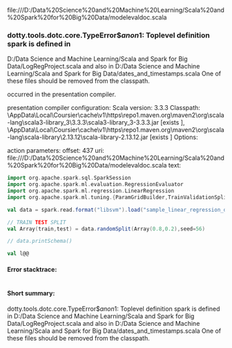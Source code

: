 file:///D:/Data%20Science%20and%20Machine%20Learning/Scala%20and%20Spark%20for%20Big%20Data/modelevaldoc.scala
### dotty.tools.dotc.core.TypeError$$anon$1: Toplevel definition spark is defined in
  D:/Data Science and Machine Learning/Scala and Spark for Big Data/LogRegProject.scala
and also in
  D:/Data Science and Machine Learning/Scala and Spark for Big Data/dates_and_timestamps.scala
One of these files should be removed from the classpath.

occurred in the presentation compiler.

presentation compiler configuration:
Scala version: 3.3.3
Classpath:
<HOME>\AppData\Local\Coursier\cache\v1\https\repo1.maven.org\maven2\org\scala-lang\scala3-library_3\3.3.3\scala3-library_3-3.3.3.jar [exists ], <HOME>\AppData\Local\Coursier\cache\v1\https\repo1.maven.org\maven2\org\scala-lang\scala-library\2.13.12\scala-library-2.13.12.jar [exists ]
Options:



action parameters:
offset: 437
uri: file:///D:/Data%20Science%20and%20Machine%20Learning/Scala%20and%20Spark%20for%20Big%20Data/modelevaldoc.scala
text:
```scala
import org.apache.spark.sql.SparkSession
import org.apache.spark.ml.evaluation.RegressionEvaluator
import org.apache.spark.ml.regression.LinearRegression
import org.apache.spark.ml.tuning.{ParamGridBuilder,TrainValidationSplit}

val data = spark.read.format("libsvm").load("sample_linear_regression_data.txt")

// TRAIN TEST SPLIT
val Array(train,test) = data.randomSplit(Array(0.8,0.2),seed=56)

// data.printSchema()

val l@@
```



#### Error stacktrace:

```

```
#### Short summary: 

dotty.tools.dotc.core.TypeError$$anon$1: Toplevel definition spark is defined in
  D:/Data Science and Machine Learning/Scala and Spark for Big Data/LogRegProject.scala
and also in
  D:/Data Science and Machine Learning/Scala and Spark for Big Data/dates_and_timestamps.scala
One of these files should be removed from the classpath.